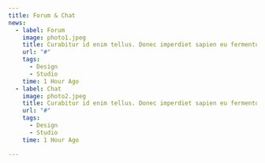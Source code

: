 ```yaml
---
title: Forum & Chat
news:
  - label: Forum
    image: photo1.jpeg
    title: Curabitur id enim tellus. Donec imperdiet sapien eu fermentum posuere.
    url: "#"
    tags:
      - Design
      - Studio
    time: 1 Hour Ago
  - label: Chat
    image: photo2.jpeg
    title: Curabitur id enim tellus. Donec imperdiet sapien eu fermentum posuere.
    url: "#"
    tags:
      - Design
      - Studio
    time: 1 Hour Ago

---
```

